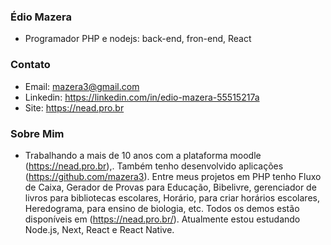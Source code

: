 ### Édio Mazera

- Programador PHP e nodejs: back-end, fron-end, React

### Contato
- Email: mazera3@gmail.com
- Linkedin: https://linkedin.com/in/edio-mazera-55515217a
- Site: https://nead.pro.br

### Sobre Mim
* Trabalhando a mais de 10 anos com a plataforma moodle (https://nead.pro.br),. Também tenho desenvolvido aplicações (https://github.com/mazera3). Entre meus projetos em PHP tenho Fluxo de Caixa, Gerador de Provas para Educação, Bibelivre, gerenciador de livros para bibliotecas escolares, Horário, para criar horários escolares, Heredograma, para ensino de biologia, etc. Todos os demos estão disponíveis em (https://nead.pro.br/). Atualmente estou estudando Node.js, Next, React e React Native.

